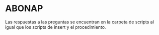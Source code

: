 # ABONAP
Las respuestas a las preguntas se encuentran en la carpeta de scripts al igual que los scripts de insert y el procedimiento.
